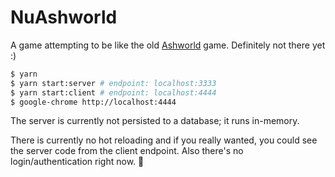 # NuAshworld

A game attempting to be like the old [Ashworld](http://web.archive.org/web/20090312000154/http://ashworld.webd.pl:80/index.php?strona=7) game. Definitely not there yet :)

```bash
$ yarn
$ yarn start:server # endpoint: localhost:3333
$ yarn start:client # endpoint: localhost:4444
$ google-chrome http://localhost:4444
```

The server is currently not persisted to a database; it runs in-memory.

There is currently no hot reloading and if you really wanted, you could see the server code from the client endpoint. Also there's no login/authentication right now. :poop:
